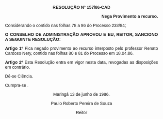 <BODY>

<B><FONT FACE="Arial"><P ALIGN="CENTER">RESOLU&Ccedil;&Atilde;O Nº 157/86-CAD</P>
</B><P ALIGN="CENTER"></P>
<B><P ALIGN="RIGHT">Nega Provimento a recurso.</P>
</B><P ALIGN="RIGHT"></P>
<P ALIGN="JUSTIFY"> Considerando o contido nas folhas 78 a 86 do Processo 233/84;</P>
<P ALIGN="JUSTIFY"></P>
<B><P ALIGN="JUSTIFY">O CONSELHO DE ADMINISTRA&Ccedil;&Atilde;O APROVOU E EU, REITOR, SANCIONO A SEGUINTE RESOLU&Ccedil;&Atilde;O:</P>
</B><P ALIGN="JUSTIFY"></P>
<B><P ALIGN="JUSTIFY">Artigo 1º</B>  Fica negado provimento ao recurso interposto  pelo professor Renato Cardoso Nery, contido nas folhas 80 e 81 do Processo  em 18.04.86.</P>
<B><P ALIGN="JUSTIFY">Artigo 2º</B> Esta Resolu&ccedil;&atilde;o entra em vigor nesta data, revogadas as disposi&ccedil;&otilde;es em contr&aacute;rio.</P>
<P ALIGN="JUSTIFY">D&ecirc;-se Ci&ecirc;ncia. </P>
<P ALIGN="JUSTIFY">Cumpra-se .</P>
<P ALIGN="JUSTIFY"></P>
<P ALIGN="CENTER">Maring&aacute; 13 de junho de 1986.</P>
<P ALIGN="CENTER"></P>
<P ALIGN="CENTER">Paulo Roberto Pereira de Souza</P>
<P ALIGN="CENTER">Reitor</P>
<P ALIGN="JUSTIFY"></P>
<P ALIGN="JUSTIFY">&nbsp;</P></FONT></BODY>
